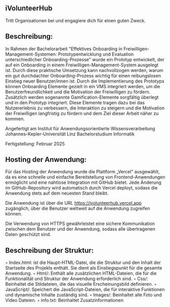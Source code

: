 iVolunteerHub 
---------------------------
Tritt Organisationen bei und engagiere dich für einen guten Zweck.

Beschreibung:
---------------------------
In Rahmen der Bachelorarbeit "Effektives Onboarding in Freiwilligen-Management-Systemen: Prototypentwicklung und Evaluation 
unterschiedlicher Onboarding-Prozesse" wurde ein Prototyp entwickelt, der auf ein Onboarding in einem Freiwilligen-Management-System ausgelegt ist. Durch diese praktische Umsetzung kann nachvollzogen werden, warum ein gut durchdachter Onboarding-Prozess wichtig für einen reibungslosen Einstieg neuer Benutzer/innen ist. Durch die Implementierung des Prototyps können Onboarding Elemente gezielt in ein VMS integriert werden, um die Benutzerfreundlichkeit und die Motivation der Freiwilligen zu fördern. Zusätzlich werden sogenannte Gamification-Elemente sorgfältig überlegt und in den Prototyp integriert. Diese Elemente tragen dazu bei das Nutzererlebnis zu verbessern, die Interaktion zu steigern und die Motivation der Freiwilligen langfristig zu fördern und dem Ziel dieser Arbeit näher zu kommen. 

Angefertigt am Institut für Anwendungsorientierte Wissensverarbeitung 
Johannes-Kepler-Universität Linz
Bachelorstudium Informatik 

Fertigstellung: Februar 2025

Hosting der Anwendung:
------------------------------
Für das Hosting der Anwendung wurde die Plattform „Vercel“ ausgewählt, da es eine schnelle und einfache Bereitstellung von Frontend-Anwendungen ermöglicht und eine nahtlose Integration mit GitHub bietet. Jede Änderung im GitHub-Repository wird automatisch durch Vercel deployt, sodass die Anwendung stets auf dem neuesten Stand bleibt. 

Die Anwendung ist über die URL https://ivolunteerhub.vercel.app zugänglich, über die Benutzer weltweit auf die Anwendung zugreifen können. 

Die Verwendung von HTTPS gewährleistet eine sichere Kommunikation zwischen dem Benutzer und der Anwendung, sodass alle übertragenen Daten geschützt sind.

Beschreibung der Struktur:
---------------------------------
◦	Index.html: ist die Haupt-HTML-Datei, die die Struktur und den Inhalt der Startseite des Projekts enthält. Sie dient als     Einstiegspunkt für die gesamte Anwendung. 
◦	Html/: Enthält alle zusätzlichen HTML-Dateien, die für die Funktionalität und Struktur der Anwendung erforderlich sind.
◦	Css/: Beinhaltet die Stildateien, die das visuelle Erscheinungsbild definieren.
◦	JavaScript/: Speichert die JavaScript-Dateien, die für interaktive Funktionen und dynamische Inhalte zuständig sind.
◦	Images/: Beinhaltet alle Foto und Video Dateien.
◦	info.txt: Beinhaltet Zusatzinformationen



